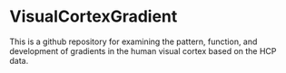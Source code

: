 # VisualCortexGradient
This is a github repository for examining the pattern, function, and development of gradients in the human visual cortex based on the HCP data.
